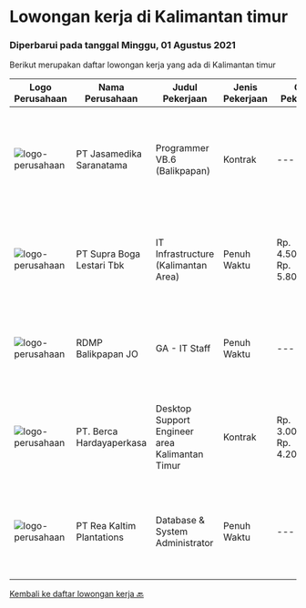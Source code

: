 
  # Lowongan kerja di Kalimantan timur

  ### Diperbarui pada tanggal Minggu, 01 Agustus 2021

  Berikut merupakan daftar lowongan kerja yang ada di Kalimantan timur

  |Logo Perusahaan | Nama Perusahaan | Judul Pekerjaan | Jenis Pekerjaan | Gaji Pekerjaan | Lokasi | Deskripsi | Tanggal diunggah | Pranala |
  | -------------- | --------------- | --------------- | --------- | --------- | -------------- | ------- | ----------- | ----------- |
  |![logo-perusahaan](https://image-service-cdn.seek.com.au/7cdc071d90abd96b4cf7706a1694f0662aa509a1/ee4dce1061f3f616224767ad58cb2fc751b8d2dc)|PT Jasamedika Saranatama|Programmer VB.6 (Balikpapan)|Kontrak|---|Balikpapan|Persyaratan:  Pendidikan  D3 atau S1 (Teknik Informatika/Manajemen Informatika/Sistem Informasi) Fresh graduated atau pengalaman 1 tahun Memiliki...|Sabtu, 31 Juli 2021|https://www.jobstreet.co.id/id/job/programmer-vb-6-balikpapan-3582692?token=0~b6c060bd-a4b1-4385-bc8c-aa8a21543b01&sectionRank=1&jobId=jobstreet-id-job-3582692|
|![logo-perusahaan](https://image-service-cdn.seek.com.au/7e29b82711adde14c3e1e459e4f15d5eba48af2e/ee4dce1061f3f616224767ad58cb2fc751b8d2dc)|PT Supra Boga Lestari Tbk|IT Infrastructure (Kalimantan Area)|Penuh Waktu|Rp. 4.500.000-Rp. 5.800.000|Balikpapan|Job Desc : Maintenance &amp; Troubleshoot hardware PC &amp; POS Service Hardware (PC,Scale,Printer dll). Update tiket service desk Install Software...|Jumat, 30 Juli 2021|https://www.jobstreet.co.id/id/job/it-infrastructure-kalimantan-area-3589877?token=0~b6c060bd-a4b1-4385-bc8c-aa8a21543b01&sectionRank=2&jobId=jobstreet-id-job-3589877|
|![logo-perusahaan](https://image-service-cdn.seek.com.au/2a351ed6c1486632a54aefa9d8889ecffeb6399b/ee4dce1061f3f616224767ad58cb2fc751b8d2dc)|RDMP Balikpapan JO|GA - IT Staff|Penuh Waktu|---|Balikpapan|Qualifications : Age maximum 28 years old Candidate must posses at least Diploma or Bachelor Degree in IT or any major for GA Fresh graduate with...|Rabu, 28 Juli 2021|https://www.jobstreet.co.id/id/job/ga-it-staff-3587130?token=0~b6c060bd-a4b1-4385-bc8c-aa8a21543b01&sectionRank=3&jobId=jobstreet-id-job-3587130|
|![logo-perusahaan](https://image-service-cdn.seek.com.au/0c900ac2b5b1a2cf9bee651ce5d069e68ff14c92/ee4dce1061f3f616224767ad58cb2fc751b8d2dc)|PT. Berca Hardayaperkasa|Desktop Support Engineer area Kalimantan Timur|Kontrak|Rp. 3.000.000-Rp. 4.200.000|Kalimantan Timur|Delivery the implementation and provide PC, Printer, and Networking Analyze and diagnose technical issues and give fast problem resolution Technical...|Senin, 26 Juli 2021|https://www.jobstreet.co.id/id/job/desktop-support-engineer-area-kalimantan-timur-3585038?token=0~b6c060bd-a4b1-4385-bc8c-aa8a21543b01&sectionRank=4&jobId=jobstreet-id-job-3585038|
|![logo-perusahaan](https://image-service-cdn.seek.com.au/9376cc1578ec132ba9f8ff2f412752d55fbfcc3c/ee4dce1061f3f616224767ad58cb2fc751b8d2dc)|PT Rea Kaltim Plantations|Database & System Administrator|Penuh Waktu|---|Kutai Kartanegara|Deskripsi Pekerjaan : Bertanggung jawab dalam implementasi, konfigurasi, pemeliharaan, dan kinerja system kritis dan Server SQL, untuk memastikan...|Minggu, 18 Juli 2021|https://www.jobstreet.co.id/id/job/database-system-administrator-3575272?token=0~b6c060bd-a4b1-4385-bc8c-aa8a21543b01&sectionRank=5&jobId=jobstreet-id-job-3575272|


  [Kembali ke daftar lowongan kerja 🔙](../README.md#daftar-lowongan-kerja)
  
